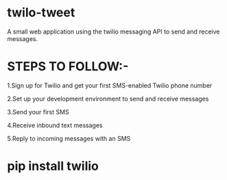 # twilo-tweet
A small web application using the twilio messaging API to send and receive messages. 


# STEPS TO FOLLOW:-

1.Sign up for Twilio and get your first SMS-enabled Twilio phone number

2.Set up your development environment to send and receive messages

3.Send your first SMS

4.Receive inbound text messages

5.Reply to incoming messages with an SMS

# pip install twilio
